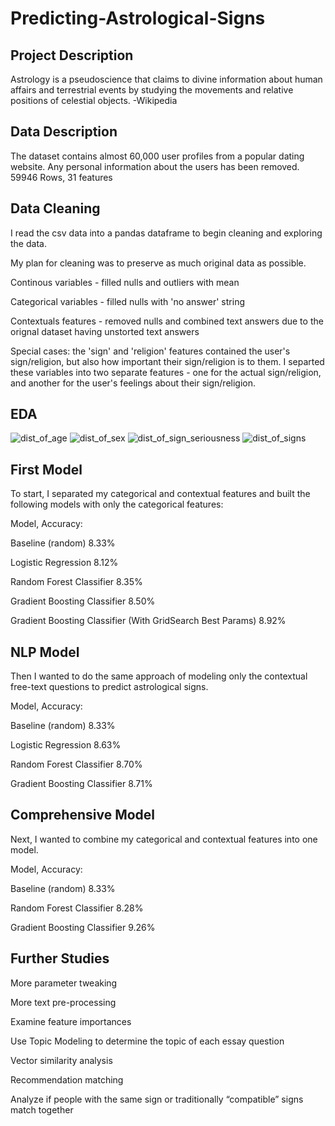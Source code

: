 # Predicting-Astrological-Signs

## Project Description
Astrology is a pseudoscience that claims to divine information about human affairs and terrestrial events by studying the movements and relative positions of celestial objects. -Wikipedia

## Data Description
The dataset contains almost 60,000 user profiles from a popular dating website. Any personal information about the users has been removed.
59946 Rows, 31 features

## Data Cleaning
I read the csv data into a pandas dataframe to begin cleaning and exploring the data.

My plan for cleaning was to preserve as much original data as possible.

Continous variables - filled nulls and outliers with mean

Categorical variables - filled nulls with 'no answer' string

Contextuals features - removed nulls and combined text answers due to the orignal dataset having unstorted text answers

Special cases: the 'sign' and 'religion' features contained the user's sign/religion, but also how important their sign/religion is to them. I separted these variables into two separate features - one for the actual sign/religion, and another for the user's feelings about their sign/religion.
 
## EDA

![dist_of_age](https://user-images.githubusercontent.com/83669741/126005860-e404a94c-edca-436b-96eb-669d00c6993e.png)
![dist_of_sex](https://user-images.githubusercontent.com/83669741/126005862-615d1f89-9ec7-4f7b-a4a6-2db65e46379a.png)
![dist_of_sign_seriousness](https://user-images.githubusercontent.com/83669741/126005864-781457af-a07d-4a66-bd3d-f0c90ba22ec7.png)
![dist_of_signs](https://user-images.githubusercontent.com/83669741/126005866-4f49c019-7fdb-4c9c-a636-8ef98d834600.png)

 ## First Model
To start, I separated my categorical and contextual features and built the following models with only the categorical features:

Model, Accuracy:

Baseline (random) 8.33%

Logistic Regression 8.12%

Random Forest Classifier 8.35%

Gradient Boosting Classifier 8.50%

Gradient Boosting Classifier (With GridSearch Best Params) 8.92%


## NLP Model
Then I wanted to do the same approach of modeling only the contextual free-text questions to predict astrological signs.

Model, Accuracy:

Baseline (random) 8.33% 

Logistic Regression 8.63%

Random Forest Classifier 8.70%

Gradient Boosting Classifier 8.71%


## Comprehensive Model
Next, I wanted to combine my categorical and contextual features into one model.

Model, Accuracy:

Baseline (random) 8.33%

Random Forest Classifier 8.28%

Gradient Boosting Classifier 9.26%

## Further Studies
More parameter tweaking

More text pre-processing

Examine feature importances 

Use Topic Modeling to determine the topic of each essay question

Vector similarity analysis

Recommendation matching 

Analyze if people with the same sign or traditionally “compatible” signs match together

